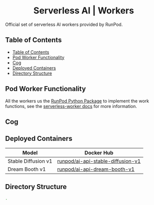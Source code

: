 <div align="center">

<h1>Serverless AI | Workers</h1>

</div>

Official set of serverless AI workers provided by RunPod.

## Table of Contents

- [Table of Contents](#table-of-contents)
- [Pod Worker Functionality](#pod-worker-functionality)
- [Cog](#cog)
- [Deployed Containers](#deployed-containers)
- [Directory Structure](#directory-structure)

## Pod Worker Functionality

All the workers us the [RunPod Python Package](https://github.com/runpod/runpod-python) to implement the work functions, see the [serverless-worker docs](https://github.com/runpod/runpod-python/blob/master/docs/serverless-worker.md) for more information.

## Cog

## Deployed Containers

| Model               | Docker Hub                                                                                      |
|---------------------|-------------------------------------------------------------------------------------------------|
| Stable Diffusion v1 | [runpod/ai-api-stable-diffusion-v1](https://hub.docker.com/r/runpod/ai-api-stable-diffusion-v1) |
| Dream Booth v1      | [runpod/ai-api-dream-booth-v1](https://hub.docker.com/r/runpod/ai-api-dream-booth-v1)           |

## Directory Structure

```bash
.
```
